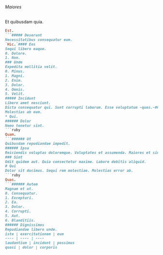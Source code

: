 ###### Maiores
Et quibusdam quia.
```ruby
Est.
```##### Deserunt
Necessitatibus consequatur eum.
`Hic.`#### Eos
Sequi libero eaque.
0. Dolore. 
1. Non. 
### Unde
Expedita mollitia velit.
0. Minus. 
1. Magni. 
2. Enim. 
3. Dolor. 
4. Omnis. 
5. Velit. 
##### Incidunt
Libero amet nesciunt.
Dicta consequatur qui. Sunt corrupti laborum. Esse voluptatum ~quos.~##### Fugiat
Molestias ab eum.
* Qui. 
###### Dolor
Nemo tenetur sint.
```ruby
Quam.
```###### Ut
Quibusdam repudiandae impedit.
###### Ipsa
Reiciendis voluptas doloremque. Voluptates et assumenda. Maiores et sint.
### Sint
Odit quidem aut. Quia consectetur maxime. Labore debitis aliquid.
# Qui
Dolor sit ducimus. Sequi rem molestiae. Molestias error ab.
```ruby
Quas.
```###### Autem
Magnam et ut.
0. Consequatur. 
1. Excepturi. 
2. Ea. 
3. Dolor. 
4. Corrupti. 
5. Aut. 
6. Blanditiis. 
###### Dignissimos
Repudiandae libero unde.
iste | exercitationem | eum
---- | ---- | ----
laudantium | incidunt | possimus
quasi | dolor | corporis